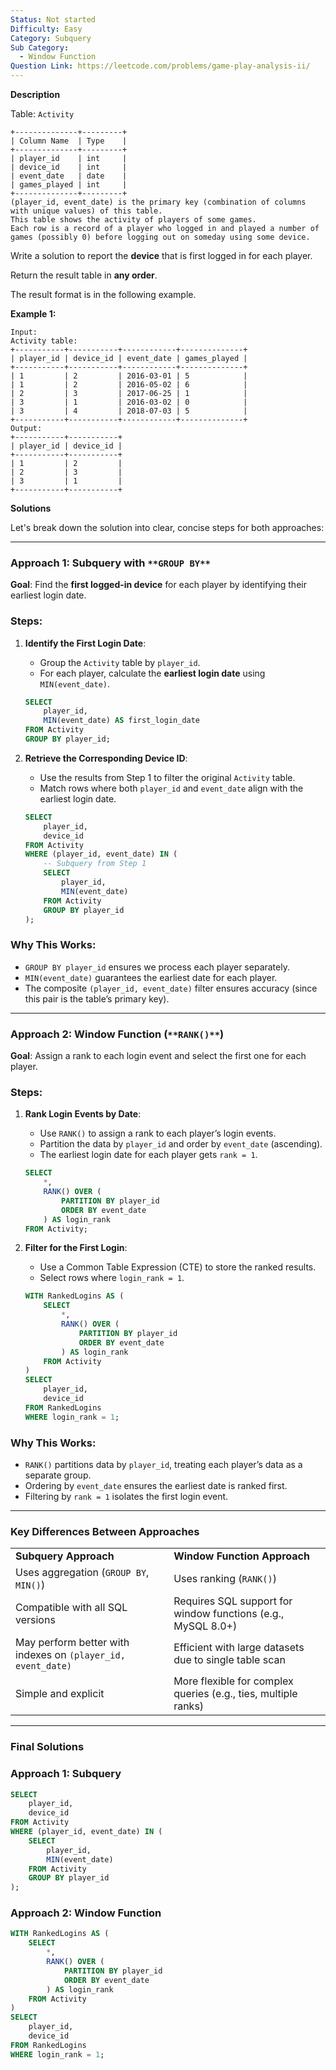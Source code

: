 ```yaml
---
Status: Not started
Difficulty: Easy
Category: Subquery
Sub Category:
  - Window Function
Question Link: https://leetcode.com/problems/game-play-analysis-ii/
---
```

**Description**

Table: `Activity`

```Plain
+--------------+---------+
| Column Name  | Type    |
+--------------+---------+
| player_id    | int     |
| device_id    | int     |
| event_date   | date    |
| games_played | int     |
+--------------+---------+
(player_id, event_date) is the primary key (combination of columns with unique values) of this table.
This table shows the activity of players of some games.
Each row is a record of a player who logged in and played a number of games (possibly 0) before logging out on someday using some device.
```

Write a solution to report the **device** that is first logged in for each player.

Return the result table in **any order**.

The result format is in the following example.

**Example 1:**

```Plain
Input:
Activity table:
+-----------+-----------+------------+--------------+
| player_id | device_id | event_date | games_played |
+-----------+-----------+------------+--------------+
| 1         | 2         | 2016-03-01 | 5            |
| 1         | 2         | 2016-05-02 | 6            |
| 2         | 3         | 2017-06-25 | 1            |
| 3         | 1         | 2016-03-02 | 0            |
| 3         | 4         | 2018-07-03 | 5            |
+-----------+-----------+------------+--------------+
Output:
+-----------+-----------+
| player_id | device_id |
+-----------+-----------+
| 1         | 2         |
| 2         | 3         |
| 3         | 1         |
+-----------+-----------+
```

**Solutions**

Let's break down the solution into clear, concise steps for both approaches:

---

### **Approach 1: Subquery with** `**GROUP BY**`

**Goal**: Find the **first logged-in device** for each player by identifying their earliest login date.

### Steps:

1. **Identify the First Login Date**:
    
    - Group the `Activity` table by `player_id`.
    - For each player, calculate the **earliest login date** using `MIN(event_date)`.
    
    ```SQL
    SELECT
        player_id,
        MIN(event_date) AS first_login_date
    FROM Activity
    GROUP BY player_id;
    ```
    
2. **Retrieve the Corresponding Device ID**:
    
    - Use the results from Step 1 to filter the original `Activity` table.
    - Match rows where both `player_id` and `event_date` align with the earliest login date.
    
    ```SQL
    SELECT
        player_id,
        device_id
    FROM Activity
    WHERE (player_id, event_date) IN (
        -- Subquery from Step 1
        SELECT
            player_id,
            MIN(event_date)
        FROM Activity
        GROUP BY player_id
    );
    ```
    

### Why This Works:

- `GROUP BY player_id` ensures we process each player separately.
- `MIN(event_date)` guarantees the earliest date for each player.
- The composite `(player_id, event_date)` filter ensures accuracy (since this pair is the table’s primary key).

---

### **Approach 2: Window Function (**`**RANK()**`**)**

**Goal**: Assign a rank to each login event and select the first one for each player.

### Steps:

1. **Rank Login Events by Date**:
    
    - Use `RANK()` to assign a rank to each player’s login events.
    - Partition the data by `player_id` and order by `event_date` (ascending).
    - The earliest login date for each player gets `rank = 1`.
    
    ```SQL
    SELECT
        *,
        RANK() OVER (
            PARTITION BY player_id
            ORDER BY event_date
        ) AS login_rank
    FROM Activity;
    ```
    
2. **Filter for the First Login**:
    
    - Use a Common Table Expression (CTE) to store the ranked results.
    - Select rows where `login_rank = 1`.
    
    ```SQL
    WITH RankedLogins AS (
        SELECT
            *,
            RANK() OVER (
                PARTITION BY player_id
                ORDER BY event_date
            ) AS login_rank
        FROM Activity
    )
    SELECT
        player_id,
        device_id
    FROM RankedLogins
    WHERE login_rank = 1;
    ```
    

### Why This Works:

- `RANK()` partitions data by `player_id`, treating each player’s data as a separate group.
- Ordering by `event_date` ensures the earliest date is ranked first.
- Filtering by `rank = 1` isolates the first login event.

---

### Key Differences Between Approaches

|   |   |
|---|---|
|**Subquery Approach**|**Window Function Approach**|
|Uses aggregation (`GROUP BY`, `MIN()`)|Uses ranking (`RANK()`)|
|Compatible with all SQL versions|Requires SQL support for window functions (e.g., MySQL 8.0+)|
|May perform better with indexes on `(player_id, event_date)`|Efficient with large datasets due to single table scan|
|Simple and explicit|More flexible for complex queries (e.g., ties, multiple ranks)|

---

### Final Solutions

### Approach 1: Subquery

```SQL
SELECT
    player_id,
    device_id
FROM Activity
WHERE (player_id, event_date) IN (
    SELECT
        player_id,
        MIN(event_date)
    FROM Activity
    GROUP BY player_id
);
```

### Approach 2: Window Function

```SQL
WITH RankedLogins AS (
    SELECT
        *,
        RANK() OVER (
            PARTITION BY player_id
            ORDER BY event_date
        ) AS login_rank
    FROM Activity
)
SELECT
    player_id,
    device_id
FROM RankedLogins
WHERE login_rank = 1;
```